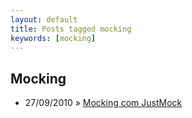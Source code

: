 ```yaml
---
layout: default
title: Posts tagged mocking
keywords: [mocking]
---
```

<h2 class="category">Mocking</h2>
<ul class="posts">
<li>
<p>
<span class="date">27/09/2010</span> &raquo; 
<a href="/blog/mocking-com-justmock">Mocking com JustMock</a>
</p>
</li> 
</ul>
